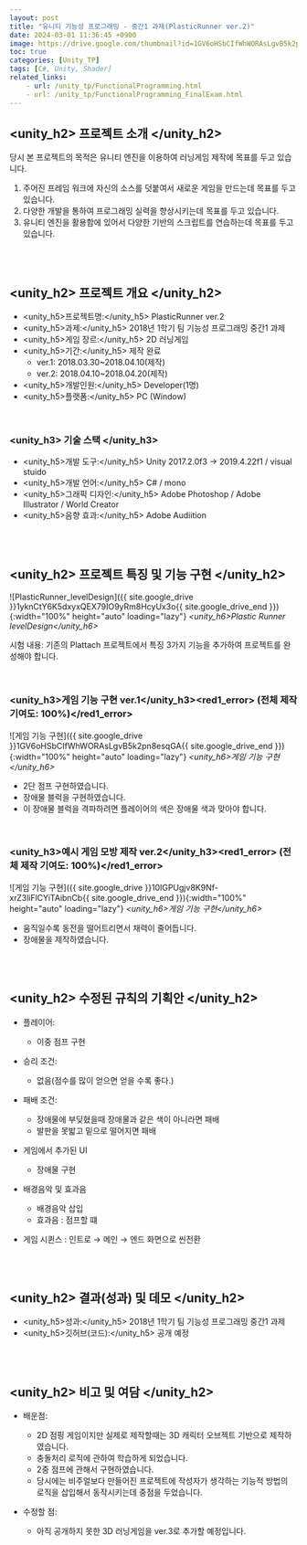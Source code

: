 ```yaml
---
layout: post
title: "유니티 기능성 프로그래밍 - 중간1 과제(PlasticRunner ver.2)"
date: 2024-03-01 11:36:45 +0900
image: https://drive.google.com/thumbnail?id=1GV6oHSbCIfWhWORAsLgvB5k2pn8esqGA
toc: true
categories: [Unity_TP] 
tags: [C#, Unity, Shader]
related_links:
    - url: /unity_tp/FunctionalProgramming.html
    - url: /unity_tp/FunctionalProgramming_FinalExam.html
---
```


## <unity_h2> 프로젝트 소개 </unity_h2>

당시 본 프로젝트의 목적은 유니티 엔진을 이용하여 러닝게임 제작에 목표를 두고 있습니다.
1. 주어진 프레임 워크에 자신의 소스를 덧붙여서 새로운 게임을 만드는데 목표를 두고 있습니다.
2. 다양한 개발을 통하여 프로그래밍 실력을 향상시키는데 목표를 두고 있습니다.
3. 유니티 엔진을 활용함에 있어서 다양한 기반의 스크립트를 연습하는데 목표를 두고 있습니다.

<br>
<br>

## <unity_h2> 프로젝트 개요 </unity_h2>

- <span><unity_h5>프로젝트명:</unity_h5> PlasticRunner ver.2</span>
- <span><unity_h5>과제:</unity_h5> 2018년 1학기 팀 기능성 프로그래밍 중간1 과제</span>
- <span><unity_h5>게임 장르:</unity_h5> 2D 러닝게임 </span>
- <span><unity_h5>기간:</unity_h5> 제작 완료</span>
    - ver.1: 2018.03.30~2018.04.10(제작)
    - ver.2: 2018.04.10~2018.04.20(제작)
- <span><unity_h5>개발인원:</unity_h5> Developer(1명)</span>
- <span><unity_h5>플랫폼:</unity_h5> PC (Window)</span>

<br>

### <unity_h3> 기술 스택 </unity_h3>

- <span><unity_h5>개발 도구:</unity_h5> Unity 2017.2.0f3 → 2019.4.22f1 / visual stuido </span>
- <span><unity_h5>개발 언어:</unity_h5> C# / mono </span>
- <span><unity_h5>그래픽 디자인:</unity_h5> Adobe Photoshop / Adobe Illustrator / World Creator </span>
- <span><unity_h5>음향 효과:</unity_h5> Adobe Audiition </span>

<br>
<br>


## <unity_h2> 프로젝트 특징 및 기능 구현 </unity_h2>

![PlasticRunner_levelDesign]({{ site.google_drive }}1yknCtY6K5dxyxQEX79IO9yRm8HcyUx3o{{ site.google_drive_end }}){:width="100%" height="auto" loading="lazy"}
*<unity_h6>Plastic Runner levelDesign</unity_h6>*

시험 내용: 기존의 Plattach 프로젝트에서 특징 3가지 기능을 추가하여 프로젝트를 완성해야 합니다.

<br>

### <unity_h3>게임 기능 구현 ver.1</unity_h3><red1_error> (전체 제작 기여도: 100%)</red1_error>

![게임 기능 구현]({{ site.google_drive }}1GV6oHSbCIfWhWORAsLgvB5k2pn8esqGA{{ site.google_drive_end }}){:width="100%" height="auto" loading="lazy"}
*<unity_h6>게임 기능 구현</unity_h6>*

- 2단 점프 구현하였습니다.
- 장애물 블럭을 구현하였습니다. 
- 이 장애물 블럭을 격파하려면 플레이어의 색은 장애물 색과 맞아야 합니다.

<br>

### <unity_h3>예시 게임 모방 제작 ver.2</unity_h3><red1_error> (전체 제작 기여도: 100%)</red1_error>

![게임 기능 구현]({{ site.google_drive }}10IGPUgjv8K9Nf-xrZ3liFlCYiTAibnCb{{ site.google_drive_end }}){:width="100%" height="auto" loading="lazy"}
*<unity_h6>게임 기능 구현</unity_h6>*

- 움직일수록 동전을 떨어트리면서 채력이 줄어듭니다.
- 장애물을 제작하였습니다.


<br>
<br>

## <unity_h2> 수정된 규칙의 기획안 </unity_h2>

- 플레이어:
    - 이중 점프 구현
    
- 승리 조건:
    - 없음(점수를 많이 얻으면 얻을 수록 좋다.)

- 패배 조건:
    - 장애물에 부딪혔을때 장애물과 같은 색이 아니라면 패배
    - 발판을 못밟고 밑으로 떨어지면 패배

- 게임에서 추가된 UI
    - 장애물 구현

- 배경음악 및 효과음
    - 배경음악 삽입
    - 효과음 : 점프할 떄

- 게임 시퀸스 : 인트로 → 메인 → 엔드 화면으로 씬전환


<br>
<br>

## <unity_h2> 결과(성과) 및 데모 </unity_h2>

- <span><unity_h5>성과:</unity_h5> 2018년 1학기 팀 기능성 프로그래밍 중간1 과제 </span>
- <span><unity_h5>깃허브(코드):</unity_h5> 공개 예정</span>

<br>
<br>

## <unity_h2> 비고 및 여담 </unity_h2>

- 배운점:
    - 2D 점핑 게임이지만 실제로 제작할때는 3D 캐릭터 오브젝트 기반으로 제작하였습니다.
    - 충돌처리 로직에 관하여 학습하게 되었습니다.
    - 2중 점프에 관해서 구현하였습니다.
    - 당시에는 비주얼보다 만들어진 프로젝트에 작성자가 생각하는 기능적 방법의 로직을 삽입해서 동작시키는데 중점을 두었습니다.

- 수정할 점:
    - 아직 공개하지 못한 3D 러닝게임을 ver.3로 추가할 예정입니다.